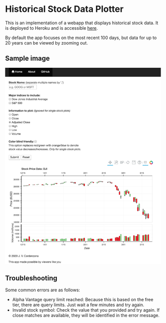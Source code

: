 # Historical Stock Data Plotter
This is an implementation of a webapp that displays historical stock data. It is deployed to Heroku and is accessible [here](https://cardenzana-di-milestoneproj.herokuapp.com/).

By default the app focuses on the most recent 100 days, but data for up to 20 years can be viewed by zooming out.

## Sample image
![](images/webapp.png)

## Troubleshooting
Some common errors are as follows:
* Alpha Vantage query limit reached: Because this is based on the free tier, there are query limits. Just wait a few minutes and try again.
* Invalid stock symbol: Check the value that you provided and try again. If close matches are available, they will be identified in the error message.
